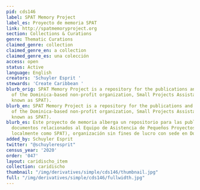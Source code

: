 ```yaml
---
pid: cds146
label: SPAT Memory Project
label_es: Proyecto de memoria SPAT
link: http://spatmemoryproject.org
section: Collections & Curations
genre: Thematic Curations
claimed_genre: collection
claimed_genre_en: a collection
claimed_genre_es: una colección
access: open
status: Active
language: English
creators: 'Schuyler Esprit '
stewards: 'Create Caribbean '
blurb_orig: SPAT Memory Project is a repository for the publications and related documents
  of the Dominica-based non-profit organization, Small Projects Assistance Team (locally
  known as SPAT).
blurb_en: SPAT Memory Project is a repository for the publications and related documents
  of the Dominica-based non-profit organization, Small Projects Assistance Team (locally
  known as SPAT).
blurb_es: Este proyecto de memoria alberga un repositorio para las publicaciones y
  documentos relacionados al Equipo de Asistencia de Pequeños Proyectos (conocido
  localmente como SPAT), organización sin fines de lucro con sede en Dominica.
added_by: Schuyler Esprit
twitter: "@schuyleresprit"
census_year: '2020'
order: '047'
layout: caridischo_item
collection: caridischo
thumbnail: "/img/derivatives/simple/cds146/thumbnail.jpg"
full: "/img/derivatives/simple/cds146/fullwidth.jpg"
---
```

